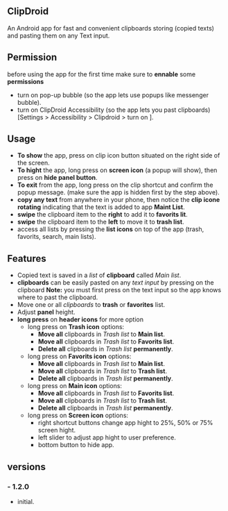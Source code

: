 ## ClipDroid
An Android app for fast and convenient clipboards storing (copied texts) and pasting them on any Text input.

## Permission
before using the app for the first time make sure to **ennable** some **permissions**
- turn on pop-up bubble (so the app lets use popups like messenger bubble).
- turn on ClipDroid Accessibility (so the app lets you past clipboards) 
  [Settings > Accessibility > Clipdroid > turn on ].

## Usage
- **To show** the app, press on clip icon button situated on the right side of the screen.
- **To hight** the app, long press on **screen icon** (a popup will show), then press on **hide panel button**.
- **To exit** from the app, long press on the clip shortcut and confirm the popup message. (make sure the app is hidden first by the step above).
- **copy any text** from anywhere in your phone, then notice the **clip icone rotating** indicating that the text is added to app **Maint List**.
- **swipe** the clipboard item to the **right** to add it to **favorits lit**.
- **swipe** the clipboard item to the **left** to move it to **trash list**.
- access all lists by pressing the **list icons** on top of the app (trash, favorits, search, main lists).

## Features
- Copied text is saved in a *list* of **clipboard** called *Main list*.
- **clipboards** can be easily pasted on any *text input* by pressing on the clipboard 
  **Note:** you must first press on the text input so the app knows where to past the clipboard.
- Move one or all *clipboards* to **trash** or **favorites** list.
- Adjust **panel** height.
- **long press** on **header icons** for more option
     - long press on **Trash icon** options:
          - **Move all** clipboards in *Trash list* to **Main list**.
          - **Move all** clipboards in *Trash list* to **Favorits list**.
          - **Delete all** clipboards in *Trash list* **permanently**.
     - long press on **Favorits icon** options:
          - **Move all** clipboards in *Trash list* to **Main list**.
          - **Move all** clipboards in *Trash list* to **Trash list**.
          - **Delete all** clipboards in *Trash list* **permanently**.
     - long press on **Main icon** options:
          - **Move all** clipboards in *Trash list* to **Favorits list**.
          - **Move all** clipboards in *Trash list* to **Trash list**.
          - **Delete all** clipboards in *Trash list* **permanently**.    
     - long press on **Screen icon** options:
          - right shortcut buttons change app hight to 25%, 50% or 75% screen hight. 
          - left slider to adjust app hight to user preference.
          - bottom button to hide app. 
## versions
   ### - 1.2.0
   - initial. 
